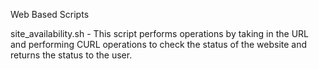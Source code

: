 Web Based Scripts

site_availability.sh - This script performs operations by taking in the URL and performing CURL operations to check the status of the website and returns the status to the user.
